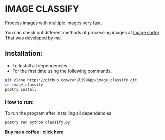 # IMAGE CLASSIFY

Process images with multiple images very fast.

You can check out different methods of processing images at [Image sorter](https://github.com/rahul1996pp/Image_Sorter "Image sorter") That was developed by me.

## Installation:
- To Install all dependencies
- For the first time using the following commands.

```bash
git clone https://github.com/rahul1996pp/image_classify.git
cd image_classify
poetry install
```

### How to run:

To run the program after installing all dependencies

```bash
poetry run python classify.py
```



**Buy me a coffee : [click here](https://www.paypal.me/RahulPujari "Pay")**
